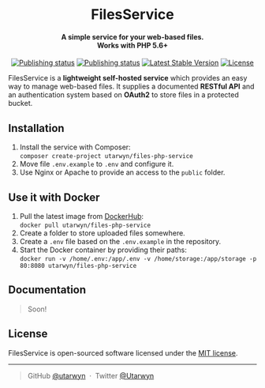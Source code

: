 <h1 align="center">FilesService</h1>

<h4 align="center">
A simple service for your web-based files.
<br>
Works with PHP 5.6+
</h4>

<p align="center">
    <a href="https://github.com/utarwyn/files-php-service/actions?query=workflow%3ABuild"><img src="https://github.com/utarwyn/files-php-service/workflows/Build/badge.svg" alt="Publishing status"></a>
    <a href="https://github.com/utarwyn/files-php-service/actions?query=workflow%3APublish"><img src="https://github.com/utarwyn/files-php-service/workflows/Publish/badge.svg" alt="Publishing status"></a>
    <a href="https://packagist.org/packages/utarwyn/files-php-service"><img src="https://poser.pugx.org/utarwyn/files-php-service/v/stable.svg" alt="Latest Stable Version"></a>
    <a href="https://github.com/utarwyn/files-php-service/blob/master/LICENSE"><img src="https://poser.pugx.org/utarwyn/files-php-service/license.svg" alt="License"></a>
</p>

FilesService is a **lightweight self-hosted service** which provides an easy way to manage web-based files.
It supplies a documented **RESTful API** and an authentication system based on **OAuth2** to store files in a protected bucket.

Installation
------------

1. Install the service with Composer:\
   `composer create-project utarwyn/files-php-service`
2. Move file `.env.example` to `.env` and configure it.
3. Use Nginx or Apache to provide an access to the `public` folder.

Use it with Docker
------------

1. Pull the latest image from [DockerHub][1]:\
   `docker pull utarwyn/files-php-service`
2. Create a folder to store uploaded files somewhere.
3. Create a `.env` file based on the `.env.example` in the repository.
4. Start the Docker container by providing their paths:\
   `docker run -v /home/.env:/app/.env -v /home/storage:/app/storage -p 80:8080 utarwyn/files-php-service`

Documentation
------------

> Soon!

License
--------

FilesService is open-sourced software licensed under the [MIT license][2].

---
> GitHub [@utarwyn][3] &nbsp;&middot;&nbsp; Twitter [@Utarwyn][4]

[1]: https://hub.docker.com/r/utarwyn/files-php-service
[2]: https://opensource.org/licenses/MIT
[3]: https://github.com/utarwyn
[4]: https://twitter.com/Utarwyn
